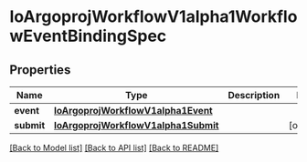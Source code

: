 # IoArgoprojWorkflowV1alpha1WorkflowEventBindingSpec

## Properties
Name | Type | Description | Notes
------------ | ------------- | ------------- | -------------
**event** | [**IoArgoprojWorkflowV1alpha1Event**](IoArgoprojWorkflowV1alpha1Event.md) |  | 
**submit** | [**IoArgoprojWorkflowV1alpha1Submit**](IoArgoprojWorkflowV1alpha1Submit.md) |  | [optional] 

[[Back to Model list]](../README.md#documentation-for-models) [[Back to API list]](../README.md#documentation-for-api-endpoints) [[Back to README]](../README.md)


